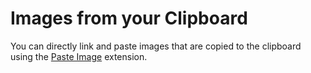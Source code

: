 # Images from your Clipboard

You can directly link and paste images that are copied to the clipboard using the [Paste
Image](https://marketplace.visualstudio.com/items?itemName=mushan.vscode-paste-image)
extension.
